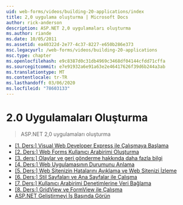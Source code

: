 ```yaml
---
uid: web-forms/videos/building-20-applications/index
title: 2,0 uygulama oluşturma | Microsoft Docs
author: rick-anderson
description: ASP.NET 2,0 uygulamaları oluşturma
ms.author: riande
ms.date: 10/05/2011
ms.assetid: ea40322d-2e77-4c37-8227-e650b286e373
msc.legacyurl: /web-forms/videos/building-20-applications
msc.type: chapter
ms.openlocfilehash: e9c8387d0c31db4969c3468df04144cfdd71cffa
ms.sourcegitcommit: e7e91932a6e91a63e2e46417626f39d6b244a3ab
ms.translationtype: MT
ms.contentlocale: tr-TR
ms.lasthandoff: 03/06/2020
ms.locfileid: "78603133"
---
```

# <a name="building-20-applications"></a>2\.0 Uygulamaları Oluşturma

> ASP.NET 2,0 uygulamaları oluşturma

- [[1. Ders:] Visual Web Developer Express ile Çalışmaya Başlama](lesson-1-getting-started-with-visual-web-developer-express.md)
- [[2. Ders:] Web Forms Kullanıcı Arabirimi Oluşturma](lesson-2-creating-a-web-forms-user-interface.md)
- [[3. ders:] Olaylar ve geri gönderme hakkında daha fazla bilgi](lesson-3-understanding-more-about-events-and-postback.md)
- [[4. Ders:] Web Uygulamasının Durumunu Anlama](lesson-4-understanding-web-application-state.md)
- [[5. Ders:] Web Sitenizin Hatalarını Ayıklama ve Web Sitenizi İzleme](lesson-5-debugging-and-tracing-your-website.md)
- [[6. Ders:] Stil Sayfaları ve Ana Sayfalar ile Çalışma](lesson-6-working-with-stylesheets-and-master-pages.md)
- [[7. Ders:] Kullanıcı Arabirimi Denetimlerine Veri Bağlama](lesson-7-databinding-to-user-interface-controls.md)
- [[8. Ders:] GridView ve FormView ile Çalışma](lesson-8-working-with-the-gridview-and-formview.md)
- [ASP.NET Geliştirmeyi İş Başında Görün](watch-aspnet-development-in-action.md)
